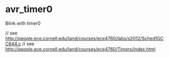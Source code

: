 avr_timer0
==========

Blink with timer0

// see http://people.ece.cornell.edu/land/courses/ece4760/labs/s2012/Sched1GCC644.c
// see http://people.ece.cornell.edu/land/courses/ece4760/Timers/index.html
